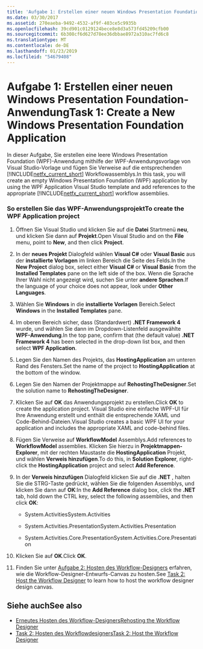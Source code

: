 ```yaml
---
title: 'Aufgabe 1: Erstellen einer neuen Windows Presentation Foundation-Anwendung'
ms.date: 03/30/2017
ms.assetid: 270eaeba-9492-4532-af9f-403ce5c9935b
ms.openlocfilehash: 39cd901c0129124bece8e8d3a573fd45209cfb00
ms.sourcegitcommit: 6b308cf6d627d78ee36dbbae8972a310ac7fd6c8
ms.translationtype: MT
ms.contentlocale: de-DE
ms.lasthandoff: 01/23/2019
ms.locfileid: "54679408"
---
```

# <a name="task-1-create-a-new-windows-presentation-foundation-application"></a><span data-ttu-id="de1b7-102">Aufgabe 1: Erstellen einer neuen Windows Presentation Foundation-Anwendung</span><span class="sxs-lookup"><span data-stu-id="de1b7-102">Task 1: Create a New Windows Presentation Foundation Application</span></span>
<span data-ttu-id="de1b7-103">In dieser Aufgabe, Sie erstellen eine leere Windows Presentation Foundation (WPF)-Anwendung mithilfe der WPF-Anwendungsvorlage von Visual Studio-Vorlage und fügen Sie Verweise auf die entsprechenden [!INCLUDE[netfx_current_short](../../../includes/netfx-current-short-md.md)] Workflowassemblys.</span><span class="sxs-lookup"><span data-stu-id="de1b7-103">In this task, you will create an empty Windows Presentation Foundation (WPF) application by using the WPF Application Visual Studio template and add references to the appropriate [!INCLUDE[netfx_current_short](../../../includes/netfx-current-short-md.md)] workflow assemblies.</span></span>  
  
### <a name="to-create-the-wpf-application-project"></a><span data-ttu-id="de1b7-104">So erstellen Sie das WPF-Anwendungsprojekt</span><span class="sxs-lookup"><span data-stu-id="de1b7-104">To create the WPF Application project</span></span>  
  
1.  <span data-ttu-id="de1b7-105">Öffnen Sie Visual Studio und klicken Sie auf die **Datei** Startmenü **neu**, und klicken Sie dann auf **Projekt**.</span><span class="sxs-lookup"><span data-stu-id="de1b7-105">Open Visual Studio and on the **File** menu, point to **New**, and then click **Project**.</span></span>  
  
2.  <span data-ttu-id="de1b7-106">In der **neues Projekt** Dialogfeld wählen **Visual C#**  oder **Visual Basic** aus der **installierte Vorlagen** im linken Bereich die Seite des Felds.</span><span class="sxs-lookup"><span data-stu-id="de1b7-106">In the **New Project** dialog box, select either **Visual C#** or **Visual Basic** from the **Installed Templates** pane on the left side of the box.</span></span> <span data-ttu-id="de1b7-107">Wenn die Sprache Ihrer Wahl nicht angezeigt wird, suchen Sie unter **andere Sprachen**.</span><span class="sxs-lookup"><span data-stu-id="de1b7-107">If the language of your choice does not appear, look under **Other Languages**.</span></span>  
  
3.  <span data-ttu-id="de1b7-108">Wählen Sie **Windows** in die **installierte Vorlagen** Bereich.</span><span class="sxs-lookup"><span data-stu-id="de1b7-108">Select **Windows** in the **Installed Templates** pane.</span></span>  
  
4.  <span data-ttu-id="de1b7-109">Im oberen Bereich sicher, dass (Standardwert) **.NET Framework 4** wurde, und wählen Sie dann im Dropdown-Listenfeld ausgewählte **WPF-Anwendung**.</span><span class="sxs-lookup"><span data-stu-id="de1b7-109">In the top pane, confirm that (the default value) **.NET Framework 4** has been selected in the drop-down list box, and then select **WPF Application**.</span></span>  
  
5.  <span data-ttu-id="de1b7-110">Legen Sie den Namen des Projekts, das **HostingApplication** am unteren Rand des Fensters.</span><span class="sxs-lookup"><span data-stu-id="de1b7-110">Set the name of the project to **HostingApplication** at the bottom of the window.</span></span>  
  
6.  <span data-ttu-id="de1b7-111">Legen Sie den Namen der Projektmappe auf **RehostingTheDesigner**.</span><span class="sxs-lookup"><span data-stu-id="de1b7-111">Set the solution name to **RehostingTheDesigner**.</span></span>  
  
7.  <span data-ttu-id="de1b7-112">Klicken Sie auf **OK** das Anwendungsprojekt zu erstellen.</span><span class="sxs-lookup"><span data-stu-id="de1b7-112">Click **OK** to create the application project.</span></span> <span data-ttu-id="de1b7-113">Visual Studio eine einfache WPF-UI für Ihre Anwendung erstellt und enthält die entsprechende XAML und Code-Behind-Dateien.</span><span class="sxs-lookup"><span data-stu-id="de1b7-113">Visual Studio creates a basic WPF UI for your application and includes the appropriate XAML and code-behind files.</span></span>  
  
8.  <span data-ttu-id="de1b7-114">Fügen Sie Verweise auf **WorkflowModel** Assemblys.</span><span class="sxs-lookup"><span data-stu-id="de1b7-114">Add references to **WorkflowModel** assemblies.</span></span> <span data-ttu-id="de1b7-115">Klicken Sie hierzu in **Projektmappen-Explorer**, mit der rechten Maustaste die **HostingApplication** Projekt, und wählen **Verweis hinzufügen**.</span><span class="sxs-lookup"><span data-stu-id="de1b7-115">To do this, in **Solution Explorer**, right-click the **HostingApplication** project and select **Add Reference**.</span></span>  
  
9. <span data-ttu-id="de1b7-116">In der **Verweis hinzufügen** Dialogfeld klicken Sie auf die **.NET** , halten Sie die STRG-Taste gedrückt, wählen Sie die folgenden Assemblys, und klicken Sie dann auf **OK**:</span><span class="sxs-lookup"><span data-stu-id="de1b7-116">In the **Add Reference** dialog box, click the **.NET** tab, hold down the CTRL key, select the following assemblies, and then click **OK**:</span></span>  
  
    -   <span data-ttu-id="de1b7-117">System.Activities</span><span class="sxs-lookup"><span data-stu-id="de1b7-117">System.Activities</span></span>  
  
    -   <span data-ttu-id="de1b7-118">System.Activities.Presentation</span><span class="sxs-lookup"><span data-stu-id="de1b7-118">System.Activities.Presentation</span></span>  
  
    -   <span data-ttu-id="de1b7-119">System.Activities.Core.Presentation</span><span class="sxs-lookup"><span data-stu-id="de1b7-119">System.Activities.Core.Presentation</span></span>  
  
10. <span data-ttu-id="de1b7-120">Klicken Sie auf **OK**.</span><span class="sxs-lookup"><span data-stu-id="de1b7-120">Click **OK**.</span></span>  
  
11. <span data-ttu-id="de1b7-121">Finden Sie unter [Aufgabe 2: Hosten des Workflow-Designers](../../../docs/framework/windows-workflow-foundation/task-2-host-the-workflow-designer.md) erfahren, wie die Workflow-Designer-Entwurfs-Canvas zu hosten.</span><span class="sxs-lookup"><span data-stu-id="de1b7-121">See [Task 2: Host the Workflow Designer](../../../docs/framework/windows-workflow-foundation/task-2-host-the-workflow-designer.md) to learn how to host the workflow designer design canvas.</span></span>  
  
## <a name="see-also"></a><span data-ttu-id="de1b7-122">Siehe auch</span><span class="sxs-lookup"><span data-stu-id="de1b7-122">See also</span></span>
- [<span data-ttu-id="de1b7-123">Erneutes Hosten des Workflow-Designers</span><span class="sxs-lookup"><span data-stu-id="de1b7-123">Rehosting the Workflow Designer</span></span>](../../../docs/framework/windows-workflow-foundation/rehosting-the-workflow-designer.md)
- [<span data-ttu-id="de1b7-124">Task 2: Hosten des Workflowdesigners</span><span class="sxs-lookup"><span data-stu-id="de1b7-124">Task 2: Host the Workflow Designer</span></span>](../../../docs/framework/windows-workflow-foundation/task-2-host-the-workflow-designer.md)
